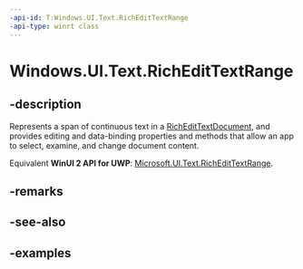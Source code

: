 ```yaml
---
-api-id: T:Windows.UI.Text.RichEditTextRange
-api-type: winrt class
---
```


<!-- Class syntax.
public class RichEditTextRange : ITextRange
-->

# Windows.UI.Text.RichEditTextRange

## -description

Represents a span of continuous text in a [RichEditTextDocument](richedittextdocument.md), and provides editing and data-binding properties and methods that allow an app to select, examine, and change document content.

Equivalent **WinUI 2 API for UWP**: [Microsoft.UI.Text.RichEditTextRange](/windows/winui/api/microsoft.ui.text.richedittextrange).

## -remarks

## -see-also

## -examples

